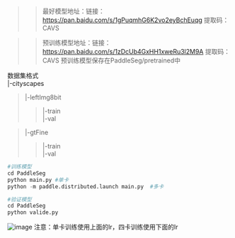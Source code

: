 >> 最好模型地址：链接：https://pan.baidu.com/s/1gPuqmhG6K2vo2eyBchEuqg 提取码：CAVS 

>> 预训练模型地址：链接：https://pan.baidu.com/s/1zDcUb4GxHH1xweRu3l2M9A 提取码：CAVS 
>> 预训练模型保存在PaddleSeg/pretrained中


数据集格式    
|-cityscapes    
>|-leftImg8bit     
>>|-train     
>>|-val  

>|-gtFine    
>>|-train    
>>|-val   
      
  ~~~Python
  #训练模型
  cd PaddleSeg
  python main.py #单卡
  python -m paddle.distributed.launch main.py  #多卡
  
  #验证模型
  cd PaddleSeg
  python valide.py
  ~~~

![image](https://user-images.githubusercontent.com/63546191/169228623-87f12422-54a4-449d-b42d-7e4d9baa22b0.png)
注意：单卡训练使用上面的lr，四卡训练使用下面的lr
